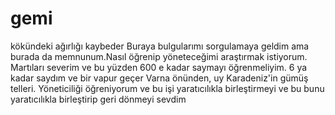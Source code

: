 # gemi
kökündeki ağırlığı kaybeder
Buraya bulgularımı sorgulamaya geldim ama burada da memnunum.Nasıl öğrenip yöneteceğimi araştırmak istiyorum.
Martıları severim ve bu yüzden 600 e kadar saymayı öğrenmeliyim.
6 ya kadar saydım ve bir  vapur geçer Varna önünden, uy Karadeniz'in gümüş telleri.
Yöneticiliği öğreniyorum ve bu işi yaratıcılıkla birleştirmeyi ve bu 
bunu yaratıcılıkla birleştirip geri dönmeyi sevdim
